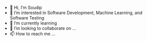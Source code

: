 - 👋 Hi, I’m Soudip
- 👀 I’m interested in Software Development, Machine Learning, and Software Testing
- 🌱 I’m currently learning 
- 💞️ I’m looking to collaborate on ...
- 📫 How to reach me ...

<!---
soudipd/soudipd is a ✨ special ✨ repository because its `README.md` (this file) appears on your GitHub profile.
You can click the Preview link to take a look at your changes.
--->
